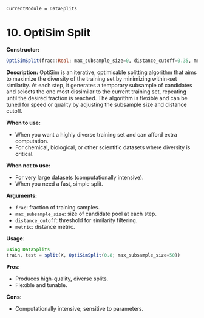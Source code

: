 ```@meta
CurrentModule = DataSplits
```

# 10. OptiSim Split

**Constructor:**

```julia
OptiSimSplit(frac::Real; max_subsample_size=0, distance_cutoff=0.35, metric=Euclidean())
```

**Description:**
OptiSim is an iterative, optimisable splitting algorithm that aims to maximize the diversity of the training set by minimizing within-set similarity. At each step, it generates a temporary subsample of candidates and selects the one most dissimilar to the current training set, repeating until the desired fraction is reached. The algorithm is flexible and can be tuned for speed or quality by adjusting the subsample size and distance cutoff.

**When to use:**

- When you want a highly diverse training set and can afford extra computation.
- For chemical, biological, or other scientific datasets where diversity is critical.

**When not to use:**

- For very large datasets (computationally intensive).
- When you need a fast, simple split.

**Arguments:**

- `frac`: fraction of training samples.
- `max_subsample_size`: size of candidate pool at each step.
- `distance_cutoff`: threshold for similarity filtering.
- `metric`: distance metric.

**Usage:**

```julia
using DataSplits
train, test = split(X, OptiSimSplit(0.8; max_subsample_size=50))
```

**Pros:**

- Produces high-quality, diverse splits.
- Flexible and tunable.

**Cons:**

- Computationally intensive; sensitive to parameters.
